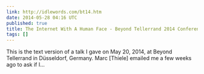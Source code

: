 ```yaml
---
link: http://idlewords.com/bt14.htm
date: 2014-05-28 04:16 UTC
published: true
title: The Internet With A Human Face - Beyond Tellerrand 2014 Conference Talk
tags: []
---
```


This is the text version of a talk I gave on May 20, 2014, at Beyond Tellerrand in Düsseldorf, Germany.
Marc [Thiele] emailed me a few weeks ago to ask if I…
